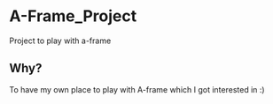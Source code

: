 # A-Frame_Project
Project to play with a-frame

## Why?
To have my own place to play with A-frame which I got interested in :)
